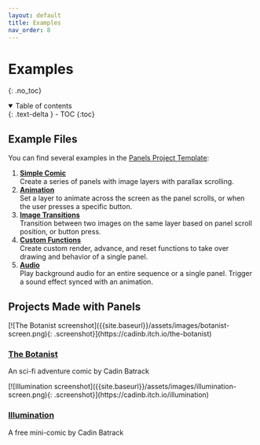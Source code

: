 ```yaml
---
layout: default
title: Examples
nav_order: 8
---
```


# Examples

{: .no_toc}

<details open markdown="block">
  <summary>
    Table of contents
  </summary>
  {: .text-delta }
- TOC
{:toc}
</details>

## Example Files

You can find several examples in the [Panels Project Template](https://github.com/cadin/panels-project-template):

1. [**Simple Comic**](https://github.com/cadin/panels-project-template/blob/main/source/examples/1-simple-comic.lua)  
   Create a series of panels with image layers with parallax scrolling.
2. [**Animation**](https://github.com/cadin/panels-project-template/blob/main/source/examples/2-animation.lua)  
   Set a layer to animate across the screen as the panel scrolls, or when the user presses a specific button.
3. [**Image Transitions**](https://github.com/cadin/panels-project-template/blob/main/source/examples/3-image-transitions.lua)  
   Transition between two images on the same layer based on panel scroll position, or button press.
4. [**Custom Functions**](https://github.com/cadin/panels-project-template/blob/main/source/examples/4-custom-functions.lua)  
   Create custom render, advance, and reset functions to take over drawing and behavior of a single panel.
5. [**Audio**](https://github.com/cadin/panels-project-template/blob/main/source/examples/5-audio.lua)  
   Play background audio for an entire sequence or a single panel. Trigger a sound effect synced with an animation.

## Projects Made with Panels

<div>
[![The Botanist screenshot]({{site.baseurl}}/assets/images/botanist-screen.png){: .screenshot}](https://cadinb.itch.io/the-botanist)

### [The Botanist](https://cadinb.itch.io/the-botanist)

An sci-fi adventure comic by Cadin Batrack

</div>

<div>
[![Illumination screenshot]({{site.baseurl}}/assets/images/illumination-screen.png){: .screenshot}](https://cadinb.itch.io/illumination)

### [Illumination](https://cadinb.itch.io/illumination)

A free mini-comic by Cadin Batrack

</div>
<br />
<br />
